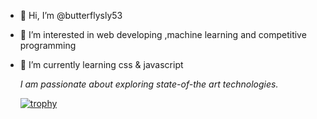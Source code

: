 - 👋 Hi, I’m @butterflysly53
- 👀 I’m interested in web developing ,machine learning and competitive programming
- 🌱 I’m currently learning css & javascript

  *I am passionate about exploring state-of-the art technologies.*

   [![trophy](https://github-profile-trophy.vercel.app/?username=butterflysly53&theme=onedark)](https://github.com/ryo-ma/github-profile-trophy)
   <!---
  -->

 

